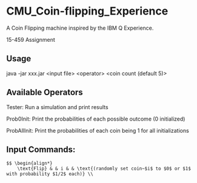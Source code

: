 
# CMU_Coin-flipping_Experience

A Coin Flipping machine inspired by the IBM Q Experience.

15-459 Assignment

## Usage

java -jar xxx.jar \<input file> \<operator> \<coin count (default 5)>


## Available Operators

Tester: Run a simulation and print results

Prob0Init: Print the probabilities of each possible outcome (0 initialized)

ProbAllInit: Print the probabilities of each coin being 1 for all initializations


## Input Commands:

```
$$ \begin{align*}  
    \text{Flip} & & i & & \text{(randomly set coin~$i$ to $0$ or $1$ with probability $1/2$ each)} \\  